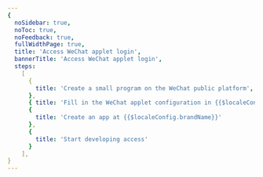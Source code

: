 ```yaml
---
{
  noSidebar: true,
  noToc: true,
  noFeedback: true,
  fullWidthPage: true,
  title: 'Access WeChat applet login',
  bannerTitle: 'Access WeChat applet login',
  steps:
    [
      {
        title: 'Create a small program on the WeChat public platform',
      },
      { title: 'Fill in the WeChat applet configuration in {{$localeConfig.brandName}}' },
      {
        title: 'Create an app at {{$localeConfig.brandName}}'
      },
      {
        title: 'Start developing access'
      }
    ],
}
---
```


<IntegrationDetail backLink="/en/guides/connections/social"/>
